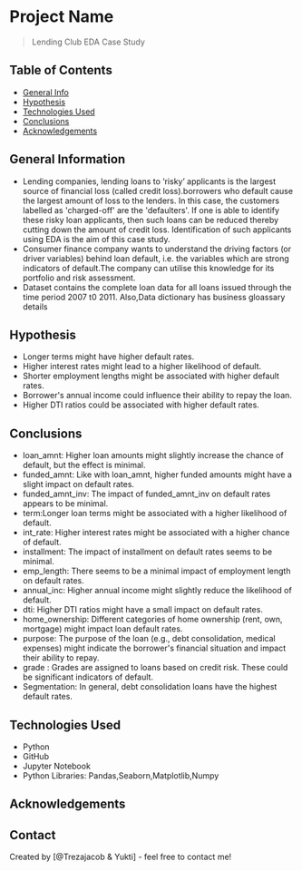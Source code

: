 # Project Name
> Lending Club EDA Case Study


## Table of Contents
* [General Info](#general-information)
* [Hypothesis](#Hypothesis)
* [Technologies Used](#technologies-used)
* [Conclusions](#conclusions)
* [Acknowledgements](#acknowledgements)

<!-- You can include any other section that is pertinent to your problem -->

## General Information
- Lending companies, lending loans to ‘risky’ applicants is the largest source of financial loss (called credit loss).borrowers who default cause the largest amount of loss to the lenders. In this case, the customers labelled as 'charged-off' are the 'defaulters'. If one is able to identify these risky loan applicants, then such loans can be reduced thereby cutting down the amount of credit loss. Identification of such applicants using EDA is the aim of this case study.
- Consumer finance company  wants to understand the driving factors (or driver variables) behind loan default, i.e. the variables which are strong indicators of default.The company can utilise this knowledge for its portfolio and risk assessment.
- Dataset contains the complete loan data for all loans issued through the time period 2007 t0 2011. Also,Data dictionary has business gloassary details

## Hypothesis
- Longer terms might have higher default rates.
- Higher interest rates might lead to a higher likelihood of default.
- Shorter employment lengths might be associated with higher default rates.
- Borrower's annual income could influence their ability to repay the loan.
- Higher DTI ratios could be associated with higher default rates.



<!-- You don't have to answer all the questions - just the ones relevant to your project. -->

## Conclusions
- loan_amnt: Higher loan amounts might slightly increase the chance of default, but the effect is minimal.
- funded_amnt: Like with loan_amnt, higher funded amounts might have a slight impact on default rates.
- funded_amnt_inv: The impact of funded_amnt_inv on default rates appears to be minimal.
- term:Longer loan terms might be associated with a higher likelihood of default.
- int_rate: Higher interest rates might be associated with a higher chance of default.
- installment: The impact of installment on default rates seems to be minimal.
- emp_length: There seems to be a minimal impact of employment length on default rates.
- annual_inc: Higher annual income might slightly reduce the likelihood of default.
- dti: Higher DTI ratios might have a small impact on default rates.
- home_ownership: Different categories of home ownership (rent, own, mortgage) might impact loan default rates.
- purpose: The purpose of the loan (e.g., debt consolidation, medical expenses) might indicate the borrower's financial situation and impact their ability to repay.
- grade : Grades are assigned to loans based on credit risk. These could be significant indicators of default.
- Segmentation: In general, debt consolidation loans have the highest default rates. 

<!-- You don't have to answer all the questions - just the ones relevant to your project. -->


## Technologies Used
- Python
- GitHub
- Jupyter Notebook
- Python Libraries: Pandas,Seaborn,Matplotlib,Numpy

<!-- As the libraries versions keep on changing, it is recommended to mention the version of library used in this project -->

## Acknowledgements


## Contact
Created by [@Trezajacob & Yukti] - feel free to contact me!


<!-- Optional -->
<!-- ## License -->
<!-- This project is open source and available under the [... License](). -->

<!-- You don't have to include all sections - just the one's relevant to your project -->